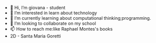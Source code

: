 - 👋 Hi, I’m giovana -  student
- 👀 I’m interested in learn about technology
- 🌱 I’m currently learning about computational thinking;programming. 
- 💞️ I’m looking to collaborate on  my school 
- 📫 How to reach me:like Raphael Montes's books
- 2D - Santa Maria Goretti

<!---
sallyface0613/sallyface0613 is a ✨ special ✨ repository because its `README.md` (this file) appears on your GitHub profile.
You can click the Preview link to take a look at your changes.
--->

